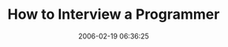 ---
date: 2006-02-19 06:36:25
link:
  source: delicious
  source_url: https://del.icio.us/roytang
  text: How to Interview a Programmer
  url: http://www.artima.com/wbc/interprog.html
slug: how-to-interview-a-programmer
source: delicious
tags:
- interview
- articles
- programming
title: How to Interview a Programmer
---